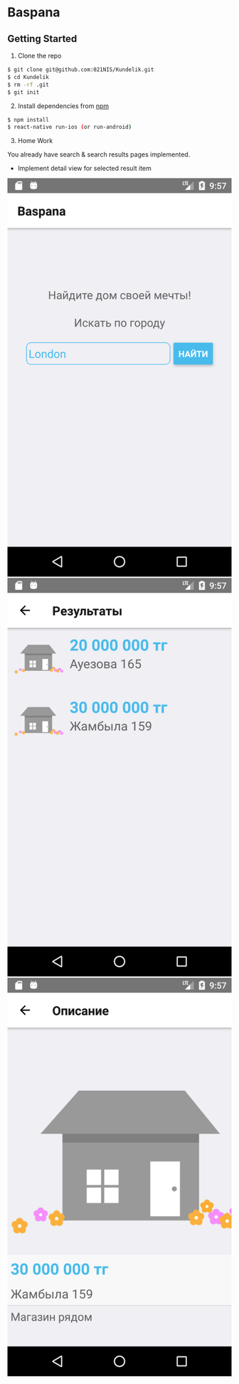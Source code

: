 # Baspana

## Getting Started

1.  Clone the repo

```bash
$ git clone git@github.com:021NIS/Kundelik.git
$ cd Kundelik
$ rm -rf .git
$ git init
```

2.  Install dependencies from [npm](https://www.npmjs.com)

```bash
$ npm install
$ react-native run-ios (or run-android)
```

3.  Home Work

You already have search & search results pages implemented.

* Implement detail view for selected result item

![Search Page](https://github.com/021NIS/Baspana/blob/master/images/home.png) ![Search Results](https://github.com/021NIS/Baspana/blob/master/images/results.png) ![Search Detail](https://github.com/021NIS/Baspana/blob/master/images/detail.png)
